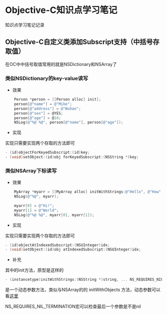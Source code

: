 # Objective-C知识点学习笔记

知识点学习笔记记录

## Objective-C自定义类添加Subscript支持（中括号存取值）

在OC中中括号取值常用的就是NSDictionary和NSArray了

### 类似NSDictionary的key-value读写

- 效果

```ObjectiveC
    Person *person = [[Person alloc] init];
    person[@"name"] = @"Mike";
    person[@"address"] = @"Wuhan";
    person[@"sex"] = @YES;
    person[@"age"] = @10;
    NSLog(@"%@ %@", person[@"name"], person[@"age"]);
```

- 实现

实现只需要实现两个存取的方法即可

```ObjectiveC
- (id)objectForKeyedSubscript:(id)key;
- (void)setObject:(id)obj forKeyedSubscript:(NSString *)key;
```

### 类似NSArray下标读写

- 效果

```ObjectiveC
    MyArray *myarr = [[MyArray alloc] initWithStrings:@"Hello", @"How", @"are", @"you", nil];
    NSLog(@"%@", myarr);
    
    myarr[0] = @"Hi!";
    myarr[1] = @"World";
    NSLog(@"%@ %@", myarr[0], myarr[1]);
```

- 实现

实现只需要实现两个存取的方法即可

```ObjectiveC
- (id)objectAtIndexedSubscript:(NSUInteger)idx;
- (void)setObject:(id)obj atIndexedSubscript:(NSUInteger)idx;
```

- 补充

其中的init方法，原型是这样的

```ObjectiveC
- (instancetype)initWithStrings:(NSString *)string, ... NS_REQUIRES_NIL_TERMINATION;
```

是一个动态参数方法，类似与NSArray的的 initWithObjects 方法，动态参数可以看[这里](https://ioser.me/blog/2016/08/26/C-Variable-Parameter/)

NS_REQUIRES_NIL_TERMINATION宏可以检查最后一个参数是不是nil
